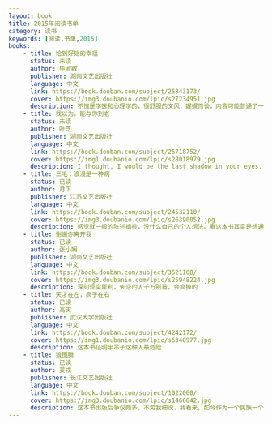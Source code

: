 ```yaml
---
layout: book
title: 2015年阅读书单
category: 读书
keywords: [阅读,书单,2015]
books: 
    - title: 恰到好处的幸福
      status: 未读
      author: 毕淑敏
      publisher: 湖南文艺出版社
      language: 中文
      link: https://book.douban.com/subject/25843173/          
      cover: https://img3.doubanio.com/lpic/s27234951.jpg
      description: 不愧是学医和心理学的，很舒服的文风，娓娓而谈，内容可能普通了一些，关于人的心灵和心理，鸡汤和说教的成分仍有。对我来说，希望看到的不是这些老生常谈，我希望在书里看到我缺乏的东西，梦想的东西，想超越的东西，一是美，二是深刻，而不是庸常的幸福。这个东西是生活所求，却不应该是书的追求。
    - title: 我以为，能与你到老
      status: 未读
      author: 叶芝 
      publisher: 湖南文艺出版社
      language: 中文
      link: https://book.douban.com/subject/25718752/          
      cover: https://img1.doubanio.com/lpic/s28018979.jpg
      description: I thought, I would be the last shadow in your eyes...
    - title: 三毛：浪漫是一种病
      status: 已读
      author: 月下
      publisher: 江苏文艺出版社 
      language: 中文
      link: https://book.douban.com/subject/24532110/          
      cover: https://img3.doubanio.com/lpic/s26390052.jpg
      description: 感觉就一般的陈述摘抄，没什么自己的个人想法。看这本书其实是想通过别人的角度，更多的去了解三毛，但其实作者没太多这方面的描述，很多都是原文摘抄或大意，有点失望
    - title: 谢谢你离开我
      status: 已读
      author: 张小娴
      publisher: 湖南文艺出版社
      language: 中文
      link: https://book.douban.com/subject/3521168/          
      cover: https://img3.doubanio.com/lpic/s25948224.jpg
      description: 深刻现实犀利，失恋的人千万别看，会疯掉的
    - title: 天才在左，疯子在右 
      status: 已读
      author: 高天
      publisher: 武汉大学出版社
      language: 中文
      link: https://book.douban.com/subject/4242172/          
      cover: https://img1.doubanio.com/lpic/s6340977.jpg   
      description: 这本书证明半吊子这种人最危险
    - title: 狼图腾
      status: 已读
      author: 姜戎
      publisher: 长江文艺出版社
      language: 中文
      link: https://book.douban.com/subject/1022060/
      cover: https://img3.doubanio.com/lpic/s1466042.jpg
      description: 这本书出版后争议颇多，不劳我细说，我看来，如今作为一个民族一个国家，中国在世界上的角色性格颇为软糯，需要点狼性，而组成社会的人的个体，大多数又有种虚热的刚愎浮躁的戾气，若然再添点狠劲，恐怕要出事故，诚然，书中的狼图腾不是上边所说肤浅的暴戾与狂躁，但是在如今浮躁的社会，恐怕没几个人会静下心思考究竟狼图腾是什么精神，被滥用的可能远大于发挥积极意义的可能，令人怆然，另外，那群造反派和红卫兵对草原生态，对黄羊，狼，天鹅等等族群的灭族性屠戮，让我整整一天食不下咽，心情郁卒到极点，无知不仅可怜，而且可怕啊
---
```

